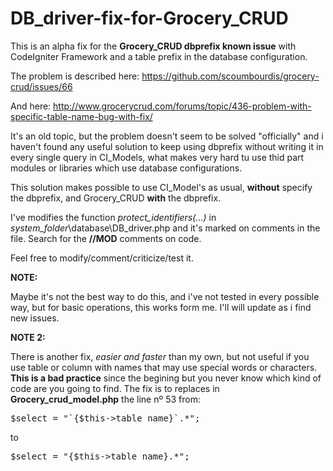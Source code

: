 # DB_driver-fix-for-Grocery_CRUD

This is an alpha fix for the **Grocery_CRUD dbprefix known issue** with CodeIgniter Framework and a table prefix in the database configuration.

The problem is described here: 
<a href="https://github.com/scoumbourdis/grocery-crud/issues/66" target="_blank">https://github.com/scoumbourdis/grocery-crud/issues/66</a>

And here:
<a href="http://www.grocerycrud.com/forums/topic/436-problem-with-specific-table-name-bug-with-fix/" target="_blank">http://www.grocerycrud.com/forums/topic/436-problem-with-specific-table-name-bug-with-fix/</a>

It's an old topic, but the problem doesn't seem to be solved "officially" and i haven't found any useful solution
to keep using dbprefix without writing it in every single query in CI_Models, what makes very hard tu use thid part
modules or libraries which use database configurations.

This solution makes possible to use CI_Model's as usual, **without** specify the dbprefix, and Grocery_CRUD **with** the dbprefix.

I've modifies the function _protect_identifiers(...)_ in _system_folder_\database\DB_driver.php and it's marked on comments in the file. 
Search for the **//MOD** comments on code.

Feel free to modify/comment/criticize/test it.

**NOTE:**

Maybe it's not the best way to do this, and i've not tested in every possible way, but for basic operations, this works form me. I'll will update as i find new issues.


**NOTE 2:**

There is another fix, _easier and faster_ than my own, but not useful if you use table or column with names that may use special words or characters. 
**This is a bad practice** since the begining but you never know which kind of code are you going to find. The fix is to replaces in **Grocery_crud_model.php**
the line nº 53 from:
<pre>$select = "`{$this->table_name}`.*";</pre>
to
<pre>$select = "{$this->table_name}.*";</pre>





